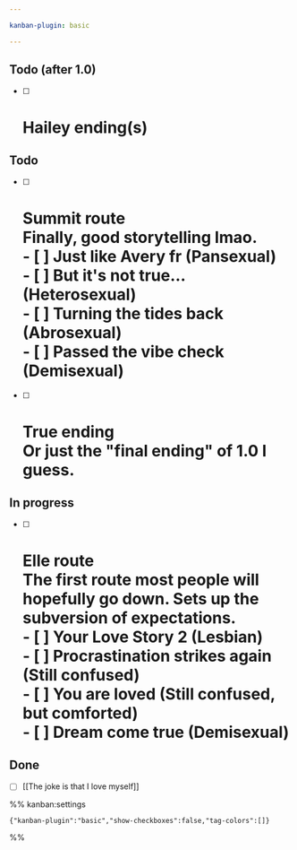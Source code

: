 ```yaml
---

kanban-plugin: basic

---
```


## Todo (after 1.0)

- [ ] # Hailey ending(s)


## Todo

- [ ] # Summit route<br>Finally, good storytelling lmao.<br>- [ ] Just like Avery fr (Pansexual)<br>- [ ] But it's not true... (Heterosexual)<br>- [ ] Turning the tides back (Abrosexual)<br>- [ ] Passed the vibe check (Demisexual)
- [ ] # True ending<br>Or just the "final ending" of 1.0 I guess.


## In progress

- [ ] # Elle route<br>The first route most people will hopefully go down. Sets up the subversion of expectations.<br>- [ ] Your Love Story 2 (Lesbian)<br>- [ ] Procrastination strikes again (Still confused)<br>- [ ] You are loved (Still confused, but comforted)<br>- [ ] Dream come true (Demisexual)


## Done

- [ ] [[The joke is that I love myself]]




%% kanban:settings
```
{"kanban-plugin":"basic","show-checkboxes":false,"tag-colors":[]}
```
%%